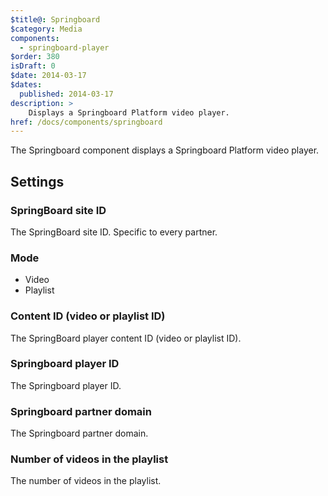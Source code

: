 ```yaml
---
$title@: Springboard
$category: Media
components:
  - springboard-player
$order: 380
isDraft: 0
$date: 2014-03-17
$dates:
  published: 2014-03-17
description: >
    Displays a Springboard Platform video player.
href: /docs/components/springboard
---
```

<p>The Springboard component displays a Springboard Platform video player.</p>
<amp-springboard-player data-site-id="261"
  data-mode="video"
  data-content-id="1578473"
  data-player-id="test401"
  data-domain="test.com"
  data-items="10"
  layout="responsive"
  width="480"
  height="270">
</amp-springboard-player>
<h2 class="mt4 mb4">Settings</h2>
<h3 class="mb3 mt3">SpringBoard site ID</h3>
The SpringBoard site ID. Specific to every partner.
<h3 class="mb3 mt3">Mode</h3>

- Video
- Playlist

<h3 class="mb3 mt3">Content ID (video or playlist ID)</h3>
The SpringBoard player content ID (video or playlist ID).
<h3 class="mb3 mt3">Springboard player ID</h3>
The Springboard player ID.
<h3 class="mb3 mt3">Springboard partner domain</h3>
The Springboard partner domain.
<h3 class="mb3 mt3">Number of videos in the playlist</h3>
The number of videos in the playlist.
